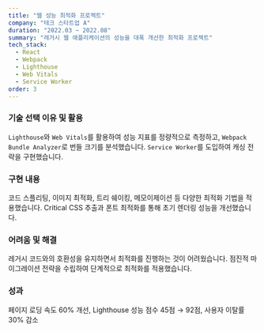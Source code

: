 ```yaml
---
title: "웹 성능 최적화 프로젝트"
company: "테크 스타트업 A"
duration: "2022.03 ~ 2022.08"
summary: "레거시 웹 애플리케이션의 성능을 대폭 개선한 최적화 프로젝트"
tech_stack:
  - React
  - Webpack
  - Lighthouse
  - Web Vitals
  - Service Worker
order: 3
---
```


### 기술 선택 이유 및 활용
`Lighthouse`와 `Web Vitals`를 활용하여 성능 지표를 정량적으로 측정하고, `Webpack Bundle Analyzer`로 번들 크기를 분석했습니다. `Service Worker`를 도입하여 캐싱 전략을 구현했습니다.

### 구현 내용
코드 스플리팅, 이미지 최적화, 트리 쉐이킹, 메모이제이션 등 다양한 최적화 기법을 적용했습니다. Critical CSS 추출과 폰트 최적화를 통해 초기 렌더링 성능을 개선했습니다.

### 어려움 및 해결
레거시 코드와의 호환성을 유지하면서 최적화를 진행하는 것이 어려웠습니다. 점진적 마이그레이션 전략을 수립하여 단계적으로 최적화를 적용했습니다.

### 성과
페이지 로딩 속도 60% 개선, Lighthouse 성능 점수 45점 → 92점, 사용자 이탈률 30% 감소
